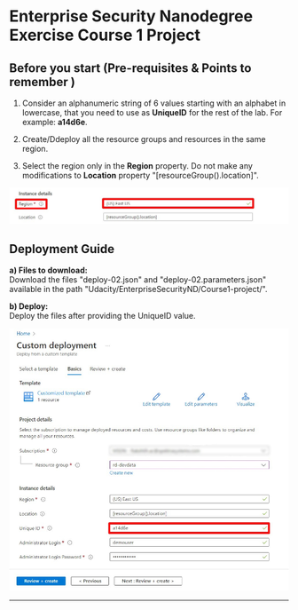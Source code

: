 # Enterprise Security Nanodegree Exercise Course 1 Project

## Before you start (Pre-requisites & Points to remember )

1. Consider an alphanumeric string of 6 values starting with an alphabet in lowercase, that you need to use as **UniqueID** for the rest of the lab. For example: **a14d6e**.

2. Create/Ddeploy all the resource groups and resources in the same region.

3. Select the region only in the **Region** property. Do not make any modifications to **Location** property "[resourceGroup().location]". 

![Location Details](./media/Location-details.jpg)

## Deployment Guide

**a) Files to download:** <br/>
Download the files "deploy-02.json" and "deploy-02.parameters.json" available in the path "Udacity/EnterpriseSecurityND/Course1-project/".

**b) Deploy:** <br/>
Deploy the files after providing the UniqueID value.

![UniqueID Details](./media/provide-uniqueid.jpg)


-------------------------------------------------------------------------------
